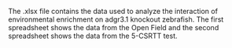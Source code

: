 The .xlsx file contains the data used to analyze the interaction of environmental enrichment on adgr3.1 knockout zebrafish. The first spreadsheet shows the data from the Open Field and the second spreadsheet shows the data from the 5-CSRTT test.
